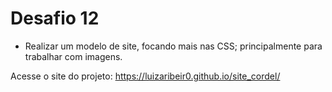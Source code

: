 # Desafio 12

* Realizar um modelo de site, focando mais nas CSS; principalmente para trabalhar com imagens.

Acesse o site do projeto: https://luizaribeir0.github.io/site_cordel/
